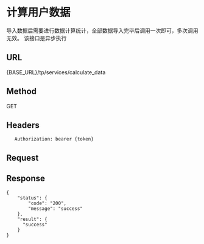 # 计算用户数据

导入数据后需要进行数据计算统计，全部数据导入完毕后调用一次即可，多次调用无效。
该接口是异步执行

## URL
   {BASE_URL}/tp/services/calculate_data

## Method
   GET

## Headers
```
   Authorization: bearer {token}
```

## Request


## Response
```
{
	"status": {
		"code": "200",
		"message": "success"
	},
	"result": {
	  "success"
	}
}
```
